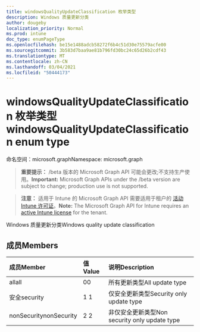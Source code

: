 ```yaml
---
title: windowsQualityUpdateClassification 枚举类型
description: Windows 质量更新分类
author: dougeby
localization_priority: Normal
ms.prod: intune
doc_type: enumPageType
ms.openlocfilehash: be15e1488adcb58272f6b4c51d30e75579acfe00
ms.sourcegitcommit: 3b583d7baa9ae81b796fd30bc24c65d26b2cdf43
ms.translationtype: MT
ms.contentlocale: zh-CN
ms.lasthandoff: 03/04/2021
ms.locfileid: "50444173"
---
```

# <a name="windowsqualityupdateclassification-enum-type"></a><span data-ttu-id="4b289-103">windowsQualityUpdateClassification 枚举类型</span><span class="sxs-lookup"><span data-stu-id="4b289-103">windowsQualityUpdateClassification enum type</span></span>

<span data-ttu-id="4b289-104">命名空间：microsoft.graph</span><span class="sxs-lookup"><span data-stu-id="4b289-104">Namespace: microsoft.graph</span></span>

> <span data-ttu-id="4b289-105">**重要提示：** /beta 版本的 Microsoft Graph API 可能会更改;不支持生产使用。</span><span class="sxs-lookup"><span data-stu-id="4b289-105">**Important:** Microsoft Graph APIs under the /beta version are subject to change; production use is not supported.</span></span>

> <span data-ttu-id="4b289-106">**注意：** 适用于 Intune 的 Microsoft Graph API 需要适用于租户的 [活动 Intune 许可证](https://go.microsoft.com/fwlink/?linkid=839381)。</span><span class="sxs-lookup"><span data-stu-id="4b289-106">**Note:** The Microsoft Graph API for Intune requires an [active Intune license](https://go.microsoft.com/fwlink/?linkid=839381) for the tenant.</span></span>

<span data-ttu-id="4b289-107">Windows 质量更新分类</span><span class="sxs-lookup"><span data-stu-id="4b289-107">Windows quality update classification</span></span>

## <a name="members"></a><span data-ttu-id="4b289-108">成员</span><span class="sxs-lookup"><span data-stu-id="4b289-108">Members</span></span>
|<span data-ttu-id="4b289-109">成员</span><span class="sxs-lookup"><span data-stu-id="4b289-109">Member</span></span>|<span data-ttu-id="4b289-110">值</span><span class="sxs-lookup"><span data-stu-id="4b289-110">Value</span></span>|<span data-ttu-id="4b289-111">说明</span><span class="sxs-lookup"><span data-stu-id="4b289-111">Description</span></span>|
|:---|:---|:---|
|<span data-ttu-id="4b289-112">all</span><span class="sxs-lookup"><span data-stu-id="4b289-112">all</span></span>|<span data-ttu-id="4b289-113">0</span><span class="sxs-lookup"><span data-stu-id="4b289-113">0</span></span>|<span data-ttu-id="4b289-114">所有更新类型</span><span class="sxs-lookup"><span data-stu-id="4b289-114">All update type</span></span>|
|<span data-ttu-id="4b289-115">安全</span><span class="sxs-lookup"><span data-stu-id="4b289-115">security</span></span>|<span data-ttu-id="4b289-116">1 </span><span class="sxs-lookup"><span data-stu-id="4b289-116">1</span></span>|<span data-ttu-id="4b289-117">仅安全更新类型</span><span class="sxs-lookup"><span data-stu-id="4b289-117">Security only update type</span></span>|
|<span data-ttu-id="4b289-118">nonSecurity</span><span class="sxs-lookup"><span data-stu-id="4b289-118">nonSecurity</span></span>|<span data-ttu-id="4b289-119">2 </span><span class="sxs-lookup"><span data-stu-id="4b289-119">2</span></span>|<span data-ttu-id="4b289-120">非仅安全更新类型</span><span class="sxs-lookup"><span data-stu-id="4b289-120">Non security only update type</span></span>|




